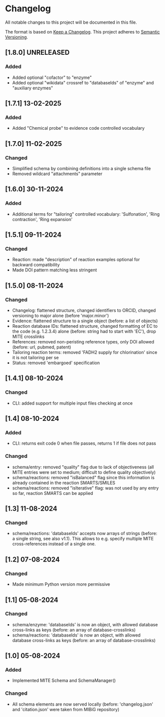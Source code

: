 # Changelog

All notable changes to this project will be documented in this file.

The format is based on [Keep a Changelog](https://keepachangelog.com/en/1.0.0/).
This project adheres to [Semantic Versioning](https://semver.org/spec/v2.0.0.html).

## [1.8.0] UNRELEASED

### Added

- Added optional "cofactor" to "enzyme"
- Added optional "wikidata" crossref to "databaseIds" of "enzyme" and "auxiliary enzymes"

## [1.7.1] 13-02-2025

### Added

- Added "Chemical probe" to evidence code controlled vocabulary

## [1.7.0] 11-02-2025

### Changed

- Simplified schema by combining definitions into a single schema file
- Removed wildcard "attachments" parameter

## [1.6.0] 30-11-2024

### Added

- Additional terms for "tailoring" controlled vocabulary: 'Sulfonation', 'Ring contraction', 'Ring expansion'

## [1.5.1] 09-11-2024

### Changed

- Reaction: made "description" of reaction examples optional for backward compatibility
- Made DOI pattern matching less stringent

## [1.5.0] 08-11-2024

### Changed

- Changelog: flattened structure, changed identifiers to ORCID, changed versioning to major alone (before 'major.minor')
- Evidence: flattened structure to a single object (before: a list of objects)
- Reaction database IDs: flattened structure, changed formatting of EC to the code (e.g. 1.2.3.4) alone (before: string had to start with 'EC'), drop MITE crosslinks
- References: removed non-peristing reference types, only DOI allowed (before: url, pubmed, patent)
- Tailoring reaction terms: removed 'FADH2 supply for chlorination' since it is not tailoring per se
- Status: removed 'embargoed' specification

## [1.4.1] 08-10-2024

### Changed

- CLI: added support for multiple input files checking at once

## [1.4] 08-10-2024

### Added

- CLI: returns exit code 0 when file passes, returns 1 if file does not pass

### Changed

- schema/entry: removed "quality" flag due to lack of objectiveness (all MITE entries were set to medium; difficult to define quality objectively)
- schema/reactions: removed "isBalanced" flag since this information is already contained in the reaction SMARTS/SMILES
- schema/reactions: removed "isIterative" flag: was not used by any entry so far, reaction SMARTS can be applied 

## [1.3] 11-08-2024

### Changed

- schema/reactions: 'databaseIds' accepts now arrays of strings (before: a single string, see also v1.1). This allows to e.g. specify multiple MITE cross-references instead of a single one.

## [1.2] 07-08-2024

### Changed

- Made minimum Python version more permissive

## [1.1] 05-08-2024

### Changed

- schema/enzyme: 'databaseIds' is now an object, with allowed database cross-links as keys (before: an array of database-crosslinks)
- schema/reactions: 'databaseIds' is now an object, with allowed database cross-links as keys (before: an array of database-crosslinks)

## [1.0] 05-08-2024

### Added

- Implemented MITE Schema and SchemaManager()

### Changed

- All schema elements are now served locally (before: 'changelog.json' and 'citation.json' were taken from MIBiG repository)
